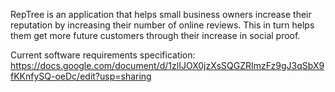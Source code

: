RepTree is an application that helps small business owners increase their reputation by increasing their number of online reviews. This in turn helps them get more future customers through their increase in social proof.

Current software requirements specification:
https://docs.google.com/document/d/1zlIJOX0jzXsSQGZRImzFz9gJ3qSbX9fKKnfySQ-oeDc/edit?usp=sharing